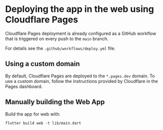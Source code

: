 # Deploying the app in the web using Cloudflare Pages

Cloudflare Pages deployment is already configured as a GitHub workflow that
is triggered on every push to the `main` branch.

For details see the `.github/workflows/deploy.yml` file.

## Using a custom domain

By default, Cloudflare Pages are deployed to the `*.pages.dev` domain.
To use a custom domain, follow the instructions provided by Cloudflare
in the Pages dashboard.

## Manually building the Web App

Build the app for web with:

```console
flutter build web -t lib/main.dart
```
